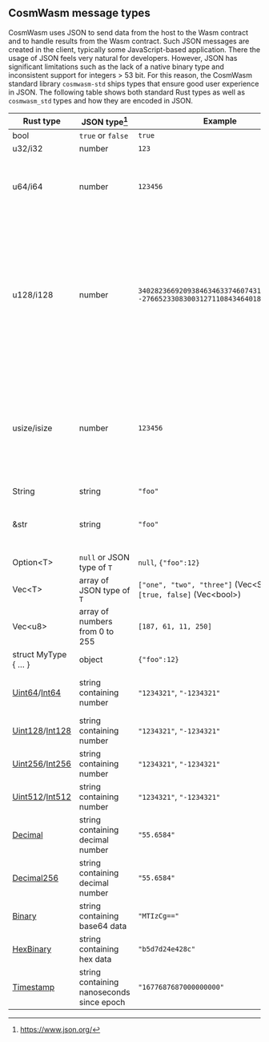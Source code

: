 ## CosmWasm message types

CosmWasm uses JSON to send data from the host to the Wasm contract and to handle
results from the Wasm contract. Such JSON messages are created in the client,
typically some JavaScript-based application. There the usage of JSON feels very
natural for developers. However, JSON has significant limitations such as the
lack of a native binary type and inconsistent support for integers > 53 bit. For
this reason, the CosmWasm standard library `cosmwasm-std` ships types that
ensure good user experience in JSON. The following table shows both standard
Rust types as well as `cosmwasm_std` types and how they are encoded in JSON.

| Rust type           | JSON type[^1]                             | Example                                                                           | Note                                                                                                                                                                                                                                                                           |
| ------------------- | ----------------------------------------- | --------------------------------------------------------------------------------- | ------------------------------------------------------------------------------------------------------------------------------------------------------------------------------------------------------------------------------------------------------------------------------ |
| bool                | `true` or `false`                         | `true`                                                                            |                                                                                                                                                                                                                                                                                |
| u32/i32             | number                                    | `123`                                                                             |                                                                                                                                                                                                                                                                                |
| u64/i64             | number                                    | `123456`                                                                          | Supported in Rust and Go. Other implementations (`jq`, `JavaScript`) do not support the full uint64/int64 range.                                                                                                                                                               |
| u128/i128           | number                                    | `340282366920938463463374607431768211455, -2766523308300312711084346401884294402` | Supported in Rust. Other implementations do not support the full range. This used to be serialized as a string in serde-json-wasm. See [Dev Note #4: u128/i128 serialization][dev-note-4]. If you have any code relying on that serialization, switch to `Uint128` / `Int128`. |
| usize/isize         | number                                    | `123456`                                                                          | 🚫 Don't use this type because it has a different size in unit tests (64 bit) and Wasm (32 bit). Also it tends to issue float instructions such that the contracts cannot be uploaded.                                                                                         |
| String              | string                                    | `"foo"`                                                                           |
| &str                | string                                    | `"foo"`                                                                           | 🚫 Unsupported since message types must be owned (DeserializeOwned)                                                                                                                                                                                                            |
| Option\<T\>         | `null` or JSON type of `T`                | `null`, `{"foo":12}`                                                              |                                                                                                                                                                                                                                                                                |
| Vec\<T\>            | array of JSON type of `T`                 | `["one", "two", "three"]` (Vec\<String\>), `[true, false]` (Vec\<bool\>)          |
| Vec\<u8\>           | array of numbers from 0 to 255            | `[187, 61, 11, 250]`                                                              | ⚠️ Discouraged as this encoding is not as compact as it can be. See `Binary`.                                                                                                                                                                                                  |
| struct MyType { … } | object                                    | `{"foo":12}`                                                                      |                                                                                                                                                                                                                                                                                |
| [Uint64]/[Int64]    | string containing number                  | `"1234321"`, `"-1234321"`                                                         | Used to support full uint64/int64 range in all implementations                                                                                                                                                                                                                 |
| [Uint128]/[Int128]  | string containing number                  | `"1234321"`, `"-1234321"`                                                         |                                                                                                                                                                                                                                                                                |
| [Uint256]/[Int256]  | string containing number                  | `"1234321"`, `"-1234321"`                                                         |                                                                                                                                                                                                                                                                                |
| [Uint512]/[Int512]  | string containing number                  | `"1234321"`, `"-1234321"`                                                         |                                                                                                                                                                                                                                                                                |
| [Decimal]           | string containing decimal number          | `"55.6584"`                                                                       |                                                                                                                                                                                                                                                                                |
| [Decimal256]        | string containing decimal number          | `"55.6584"`                                                                       |                                                                                                                                                                                                                                                                                |
| [Binary]            | string containing base64 data             | `"MTIzCg=="`                                                                      |                                                                                                                                                                                                                                                                                |
| [HexBinary]         | string containing hex data                | `"b5d7d24e428c"`                                                                  |                                                                                                                                                                                                                                                                                |
| [Timestamp]         | string containing nanoseconds since epoch | `"1677687687000000000"`                                                           |                                                                                                                                                                                                                                                                                |

[uint64]: https://docs.rs/cosmwasm-std/1.3.3/cosmwasm_std/struct.Uint64.html
[uint128]: https://docs.rs/cosmwasm-std/1.3.3/cosmwasm_std/struct.Uint128.html
[uint256]: https://docs.rs/cosmwasm-std/1.3.3/cosmwasm_std/struct.Uint256.html
[uint512]: https://docs.rs/cosmwasm-std/1.3.3/cosmwasm_std/struct.Uint512.html
[int64]: https://docs.rs/cosmwasm-std/1.3.3/cosmwasm_std/struct.Int64.html
[int128]: https://docs.rs/cosmwasm-std/1.3.3/cosmwasm_std/struct.Int128.html
[int256]: https://docs.rs/cosmwasm-std/1.3.3/cosmwasm_std/struct.Int256.html
[int512]: https://docs.rs/cosmwasm-std/1.3.3/cosmwasm_std/struct.Int512.html
[decimal]: https://docs.rs/cosmwasm-std/1.3.3/cosmwasm_std/struct.Decimal.html
[decimal256]:
  https://docs.rs/cosmwasm-std/1.3.3/cosmwasm_std/struct.Decimal256.html
[binary]: https://docs.rs/cosmwasm-std/1.3.3/cosmwasm_std/struct.Binary.html
[hexbinary]:
  https://docs.rs/cosmwasm-std/1.3.3/cosmwasm_std/struct.HexBinary.html
[timestamp]:
  https://docs.rs/cosmwasm-std/1.3.3/cosmwasm_std/struct.Timestamp.html
[dev-note-4]:
  https://medium.com/cosmwasm/dev-note-4-u128-i128-serialization-in-cosmwasm-90cb76784d44

[^1]: https://www.json.org/
